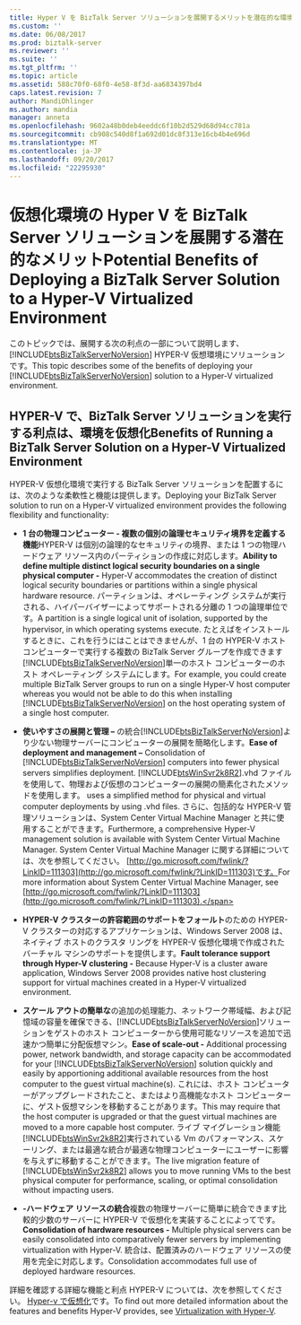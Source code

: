 ```yaml
---
title: Hyper V を BizTalk Server ソリューションを展開するメリットを潜在的な環境を仮想化 |Microsoft ドキュメント
ms.custom: ''
ms.date: 06/08/2017
ms.prod: biztalk-server
ms.reviewer: ''
ms.suite: ''
ms.tgt_pltfrm: ''
ms.topic: article
ms.assetid: 588c70f0-68f0-4e58-8f3d-aa6834397bd4
caps.latest.revision: 7
author: MandiOhlinger
ms.author: mandia
manager: anneta
ms.openlocfilehash: 9602a48b0deb4eeddc6f10b2d529d68d94cc781a
ms.sourcegitcommit: cb908c540d8f1a692d01dc8f313e16cb4b4e696d
ms.translationtype: MT
ms.contentlocale: ja-JP
ms.lasthandoff: 09/20/2017
ms.locfileid: "22295930"
---
```

# <a name="potential-benefits-of-deploying-a-biztalk-server-solution-to-a-hyper-v-virtualized-environment"></a><span data-ttu-id="7472a-102">仮想化環境の Hyper V を BizTalk Server ソリューションを展開する潜在的なメリット</span><span class="sxs-lookup"><span data-stu-id="7472a-102">Potential Benefits of Deploying a BizTalk Server Solution to a Hyper-V Virtualized Environment</span></span>
<span data-ttu-id="7472a-103">このトピックでは、展開する次の利点の一部について説明します、 [!INCLUDE[btsBizTalkServerNoVersion](../includes/btsbiztalkservernoversion-md.md)] HYPER-V 仮想環境にソリューションです。</span><span class="sxs-lookup"><span data-stu-id="7472a-103">This topic describes some of the benefits of deploying your [!INCLUDE[btsBizTalkServerNoVersion](../includes/btsbiztalkservernoversion-md.md)] solution to a Hyper-V virtualized environment.</span></span>  
  
## <a name="benefits-of-running-a-biztalk-server-solution-on-a-hyper-v-virtualized-environment"></a><span data-ttu-id="7472a-104">HYPER-V で、BizTalk Server ソリューションを実行する利点は、環境を仮想化</span><span class="sxs-lookup"><span data-stu-id="7472a-104">Benefits of Running a BizTalk Server Solution on a Hyper-V Virtualized Environment</span></span>  
 <span data-ttu-id="7472a-105">HYPER-V 仮想化環境で実行する BizTalk Server ソリューションを配置するには、次のような柔軟性と機能は提供します。</span><span class="sxs-lookup"><span data-stu-id="7472a-105">Deploying your BizTalk Server solution to run on a Hyper-V virtualized environment provides the following flexibility and functionality:</span></span>  
  
-   <span data-ttu-id="7472a-106">**1 台の物理コンピューター - 複数の個別の論理セキュリティ境界を定義する機能**HYPER-V は個別の論理的なセキュリティの境界、または 1 つの物理ハードウェア リソース内のパーティションの作成に対応します。</span><span class="sxs-lookup"><span data-stu-id="7472a-106">**Ability to define multiple distinct logical security boundaries on a single physical computer -** Hyper-V accommodates the creation of distinct logical security boundaries or partitions within a single physical hardware resource.</span></span> <span data-ttu-id="7472a-107">パーティションは、オペレーティング システムが実行される、ハイパーバイザーによってサポートされる分離の 1 つの論理単位です。</span><span class="sxs-lookup"><span data-stu-id="7472a-107">A partition is a single logical unit of isolation, supported by the hypervisor, in which operating systems execute.</span></span> <span data-ttu-id="7472a-108">たとえばをインストールするときに、これを行うにはことはできませんが、1 台の HYPER-V ホスト コンピューターで実行する複数の BizTalk Server グループを作成できます[!INCLUDE[btsBizTalkServerNoVersion](../includes/btsbiztalkservernoversion-md.md)]単一のホスト コンピューターのホスト オペレーティング システムにします。</span><span class="sxs-lookup"><span data-stu-id="7472a-108">For example, you could create multiple BizTalk Server groups to run on a single Hyper-V host computer whereas you would not be able to do this when installing [!INCLUDE[btsBizTalkServerNoVersion](../includes/btsbiztalkservernoversion-md.md)] on the host operating system of a single host computer.</span></span>  
  
-   <span data-ttu-id="7472a-109">**使いやすさの展開と管理 –** の統合[!INCLUDE[btsBizTalkServerNoVersion](../includes/btsbiztalkservernoversion-md.md)]より少ない物理サーバーにコンピューターの展開を簡略化します。</span><span class="sxs-lookup"><span data-stu-id="7472a-109">**Ease of deployment and management –** Consolidation of [!INCLUDE[btsBizTalkServerNoVersion](../includes/btsbiztalkservernoversion-md.md)] computers into fewer physical servers simplifies deployment.</span></span> [!INCLUDE[btsWinSvr2k8R2](../includes/btswinsvr2k8r2-md.md)]<span data-ttu-id="7472a-110">.vhd ファイルを使用して、物理および仮想のコンピューターの展開の簡素化されたメソッドを使用します。</span><span class="sxs-lookup"><span data-stu-id="7472a-110"> uses a simplified method for physical and virtual computer deployments by using .vhd files.</span></span> <span data-ttu-id="7472a-111">さらに、包括的な HYPER-V 管理ソリューションは、System Center Virtual Machine Manager と共に使用することができます。</span><span class="sxs-lookup"><span data-stu-id="7472a-111">Furthermore, a comprehensive Hyper-V management solution is available with System Center Virtual Machine Manager.</span></span> <span data-ttu-id="7472a-112">System Center Virtual Machine Manager に関する詳細については、次を参照してください。 [http://go.microsoft.com/fwlink/?LinkID=111303](http://go.microsoft.com/fwlink/?LinkID=111303)です。</span><span class="sxs-lookup"><span data-stu-id="7472a-112">For more information about System Center Virtual Machine Manager, see [http://go.microsoft.com/fwlink/?LinkID=111303](http://go.microsoft.com/fwlink/?LinkID=111303).</span></span>  
  
-   <span data-ttu-id="7472a-113">**HYPER-V クラスターの許容範囲のサポートをフォールト**のための HYPER-V クラスターの対応するアプリケーションは、Windows Server 2008 は、ネイティブ ホストのクラスタ リングを HYPER-V 仮想化環境で作成されたバーチャル マシンのサポートを提供します。</span><span class="sxs-lookup"><span data-stu-id="7472a-113">**Fault tolerance support through Hyper-V clustering -** Because Hyper-V is a cluster aware application, Windows Server 2008 provides native host clustering support for virtual machines created in a Hyper-V virtualized environment.</span></span>  
  
-   <span data-ttu-id="7472a-114">**スケール アウトの簡単な**の追加の処理能力、ネットワーク帯域幅、および記憶域の容量を確保できる、[!INCLUDE[btsBizTalkServerNoVersion](../includes/btsbiztalkservernoversion-md.md)]ソリューションをゲストのホスト コンピューターから使用可能なリソースを追加で迅速かつ簡単に分配仮想マシン。</span><span class="sxs-lookup"><span data-stu-id="7472a-114">**Ease of scale-out -** Additional processing power, network bandwidth, and storage capacity can be accommodated for your [!INCLUDE[btsBizTalkServerNoVersion](../includes/btsbiztalkservernoversion-md.md)] solution quickly and easily by apportioning additional available resources from the host computer to the guest virtual machine(s).</span></span> <span data-ttu-id="7472a-115">これには、ホスト コンピューターがアップグレードされたこと、またはより高機能なホスト コンピューターに、ゲスト仮想マシンを移動することがあります。</span><span class="sxs-lookup"><span data-stu-id="7472a-115">This may require that the host computer is upgraded or that the guest virtual machines are moved to a more capable host computer.</span></span> <span data-ttu-id="7472a-116">ライブ マイグレーション機能[!INCLUDE[btsWinSvr2k8R2](../includes/btswinsvr2k8r2-md.md)]実行されている Vm のパフォーマンス、スケーリング、または最適な統合が最適な物理コンピューターにユーザーに影響を与えずに移動することができます。</span><span class="sxs-lookup"><span data-stu-id="7472a-116">The live migration feature of [!INCLUDE[btsWinSvr2k8R2](../includes/btswinsvr2k8r2-md.md)] allows you to move running VMs to the best physical computer for performance, scaling, or optimal consolidation without impacting users.</span></span>  
  
-   <span data-ttu-id="7472a-117">**-ハードウェア リソースの統合**複数の物理サーバーに簡単に統合できます比較的少数のサーバーに HYPER-V で仮想化を実装することによってです。</span><span class="sxs-lookup"><span data-stu-id="7472a-117">**Consolidation of hardware resources -** Multiple physical servers can be easily consolidated into comparatively fewer servers by implementing virtualization with Hyper-V.</span></span> <span data-ttu-id="7472a-118">統合は、配置済みのハードウェア リソースの使用を完全に対応します。</span><span class="sxs-lookup"><span data-stu-id="7472a-118">Consolidation accommodates full use of deployed hardware resources.</span></span>  
  
 <span data-ttu-id="7472a-119">詳細を確認する詳細な機能と利点 HYPER-V については、次を参照してください。 [Hyper-v で仮想化](http://go.microsoft.com/fwlink/?LinkID=202438)です。</span><span class="sxs-lookup"><span data-stu-id="7472a-119">To find out more detailed information about the features and benefits Hyper-V provides, see [Virtualization with Hyper-V](http://go.microsoft.com/fwlink/?LinkID=202438).</span></span>